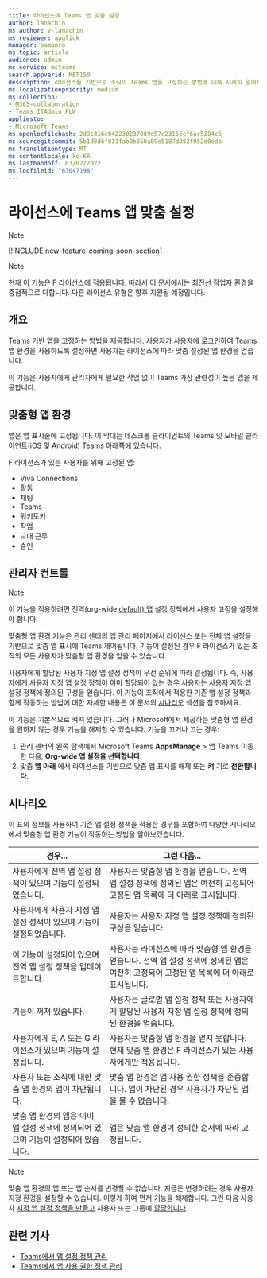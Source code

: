 ```yaml
---
title: 라이선스에 Teams 앱 맞춤 설정
author: lanachin
ms.author: v-lanachin
ms.reviewer: aaglick
manager: samanro
ms.topic: article
audience: admin
ms.service: msteams
search.appverid: MET150
description: 라이선스를 기반으로 조직의 Teams 앱을 고정하는 방법에 대해 자세히 알아보습니다.
ms.localizationpriority: medium
ms.collection:
- M365-collaboration
- Teams_ITAdmin_FLW
appliesto:
- Microsoft Teams
ms.openlocfilehash: 2d9c316c042230237089d57c23156cf6ac5284c6
ms.sourcegitcommit: 5b1d8d6f811fab0b350a09e5187d982f952d0edb
ms.translationtype: MT
ms.contentlocale: ko-KR
ms.lasthandoff: 03/02/2022
ms.locfileid: "63047198"
---
```

# <a name="tailor-your-teams-apps-based-on-license"></a>라이선스에 Teams 앱 맞춤 설정

> [!NOTE]
> [!INCLUDE [new-feature-coming-soon-section](includes/new-feature-coming-soon-section.md)]

> [!NOTE]
> 현재 이 기능은 F 라이선스에 적용됩니다. 따라서 이 문서에서는 최전선 작업자 환경을 중점적으로 다합니다. 다른 라이선스 유형은 향후 지원될 예정입니다.

## <a name="overview"></a>개요

Teams 기반 앱을 고정하는 방법을 제공합니다. 사용자가 사용자에 로그인하여 Teams 앱 환경을 사용하도록 설정하면 사용자는 라이선스에 따라 맞춤 설정된 앱 환경을 얻습니다.

이 기능은 사용자에게 관리자에게 필요한 작업 없이 Teams 가장 관련성이 높은 앱을 제공합니다.

## <a name="tailored-app-experience"></a>맞춤형 앱 환경

앱은 앱 표시줄에 고정됩니다. 이 막대는 데스크톱 클라이언트의 Teams 및 모바일 클라이언트(iOS 및 Android) Teams 아래쪽에 있습니다.

F 라이선스가 있는 사용자를 위해 고정된 앱:

- Viva Connections
- 활동
- 채팅
- Teams
- 워키토키
- 작업
- 교대 근무
- 승인

## <a name="admin-controls"></a>관리자 컨트롤

> [!NOTE]
> 이 기능을 적용하려면 전역(org-wide [default) 앱](teams-app-setup-policies.md) 설정 정책에서 사용자 고정을 설정해야 합니다.

맞춤형 앱 환경 기능은 관리 센터의 앱 관리 페이지에서 라이선스  또는 전체 앱 설정을 기반으로 맞춤 앱 표시에 Teams 제어됩니다.[](manage-apps.md#manage-org-wide-app-settings) 기능이 설정된 경우 F 라이선스가 있는 조직의 모든 사용자가 맞춤형 앱 환경을 얻을 수 있습니다.

사용자에게 할당된 사용자 지정 앱 설정 정책이 우선 순위에 따라 결정됩니다. 즉, 사용자에게 사용자 지정 앱 설정 정책이 이미 할당되어 있는 경우 사용자는 사용자 지정 앱 설정 정책에 정의된 구성을 얻습니다. 이 기능이 조직에서 적용한 기존 앱 설정 정책과 함께 작동하는 방법에 대한 자세한 내용은 이 문서의 [시나리오](#scenarios) 섹션을 참조하세요.

이 기능은 기본적으로 켜져 있습니다. 그러나 Microsoft에서 제공하는 맞춤형 앱 환경을 원하지 않는 경우 기능을 해제할 수 있습니다. 기능을 끄거나 끄는 경우:

1. 관리 센터의 왼쪽 탐색에서 Microsoft Teams **AppsManage** >  앱 Teams 이동한 다음, **Org-wide 앱 설정을 선택합니다**.
2. 맞춤 **앱 아래** 에서 라이선스를 기반으로  맞춤 앱 표시를 해제 또는 **켜** 기로 **전환합니다**.

## <a name="scenarios"></a>시나리오

이 표의 정보를 사용하여 기존 앱 설정 정책을 적용한 경우를 포함하여 다양한 시나리오에서 맞춤형 앱 환경 기능이 작동하는 방법을 알아보겠습니다.

|경우...  |그런 다음... |
|---------|---------|
|사용자에게 전역 앱 설정 정책이 있으며 기능이 설정되었습니다.     | 사용자는 맞춤형 앱 환경을 얻습니다. 전역 앱 설정 정책에 정의된 앱은 여전히 고정되어 고정된 앱 목록에 더 아래로 표시됩니다.      |
|사용자에게 사용자 지정 앱 설정 정책이 있으며 기능이 설정되었습니다.    |사용자는 사용자 지정 앱 설정 정책에 정의된 구성을 얻습니다.          |
|이 기능이 설정되어 있으며 전역 앱 설정 정책을 업데이트합니다.     |사용자는 라이선스에 따라 맞춤형 앱 환경을 얻습니다. 전역 앱 설정 정책에 정의된 앱은 여전히 고정되어 고정된 앱 목록에 더 아래로 표시됩니다.          |
|기능이 꺼져 있습니다.   | 사용자는 글로벌 앱 설정 정책 또는 사용자에게 할당된 사용자 지정 앱 설정 정책에 정의된 환경을 얻습니다.          |
|사용자에게 E, A 또는 G 라이선스가 있으며 기능이 설정됩니다.   | 사용자는 맞춤형 앱 환경을 얻지 못합니다. 현재 맞춤 앱 환경은 F 라이선스가 있는 사용자에게만 적용됩니다.        |
|사용자 또는 조직에 대한 맞춤 앱 환경의 앱이 차단됩니다.      |맞춤 앱 환경은 앱 사용 권한 정책을 존중합니다. 앱이 차단된 경우 사용자가 차단된 앱을 볼 수 없습니다.           |
|맞춤 앱 환경의 앱은 이미 앱 설정 정책에 정의되어 있으며 기능이 설정되어 있습니다. |앱은 맞춤 앱 환경이 정의한 순서에 따라 고정됩니다.        |

> [!NOTE]
> 맞춤 앱 환경의 앱 또는 앱 순서를 변경할 수 없습니다. 지금은 변경하려는 경우 사용자 지정 환경을 설정할 수 있습니다. 이렇게 하여 먼저 기능을 해제합니다. 그런 다음 사용자 [지정 앱 설정 정책을 만들고](teams-app-setup-policies.md) 사용자 또는 그룹에 [할당합니다](assign-policies-users-and-groups.md).

## <a name="related-articles"></a>관련 기사

- [Teams에서 앱 설정 정책 관리](teams-app-setup-policies.md)
- [Teams에서 앱 사용 권한 정책 관리](teams-app-permission-policies.md)
